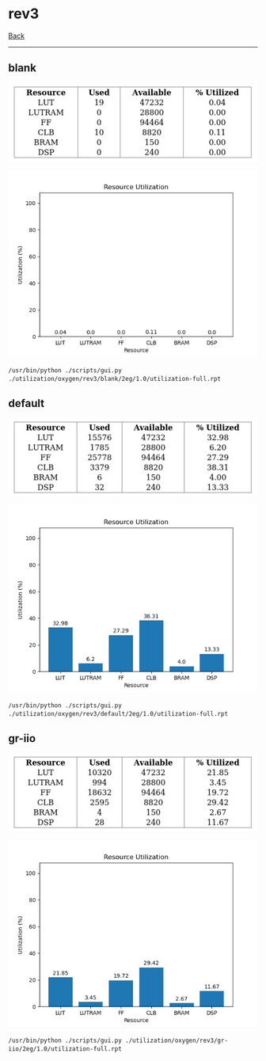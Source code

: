 # rev3

[Back](<../oxygen.md>)

---

## blank

<p align="center">
	<img src="../../../../images/oxygen/rev3/blank/2eg/1.0/table.jpg" />
</p>

<p align="center">
	<img src="../../../../images/oxygen/rev3/blank/2eg/1.0/graph.png" />
</p>

`/usr/bin/python ./scripts/gui.py ./utilization/oxygen/rev3/blank/2eg/1.0/utilization-full.rpt`

## default

<p align="center">
	<img src="../../../../images/oxygen/rev3/default/2eg/1.0/table.jpg" />
</p>

<p align="center">
	<img src="../../../../images/oxygen/rev3/default/2eg/1.0/graph.png" />
</p>

`/usr/bin/python ./scripts/gui.py ./utilization/oxygen/rev3/default/2eg/1.0/utilization-full.rpt`

## gr-iio

<p align="center">
	<img src="../../../../images/oxygen/rev3/gr-iio/2eg/1.0/table.jpg" />
</p>

<p align="center">
	<img src="../../../../images/oxygen/rev3/gr-iio/2eg/1.0/graph.png" />
</p>

`/usr/bin/python ./scripts/gui.py ./utilization/oxygen/rev3/gr-iio/2eg/1.0/utilization-full.rpt`

